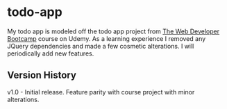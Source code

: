 # todo-app

My todo app is modeled off the todo app project from [The Web Developer Bootcamp](https://www.udemy.com/the-web-developer-bootcamp/) course on Udemy. As a learning experience I removed any JQuery dependencies and made a few cosmetic alterations. I will periodically add new features.

## Version History
v1.0 - Initial release. Feature parity with course project with minor alterations.
